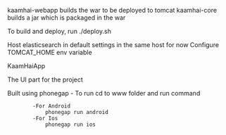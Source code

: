 

kaamhai-webapp builds the war to be deployed to tomcat
kaamhai-core builds a jar which is packaged in the war

To build and deploy, run ./deploy.sh

Host elasticsearch in default settings in the same host for now
Configure TOMCAT_HOME env variable


KaamHaiApp

The UI part for the project

Built using phonegap
	- To run cd to www folder and run command

			-For Android
				phonegap run android 
			-For Ios
				phonegap run ios
				
